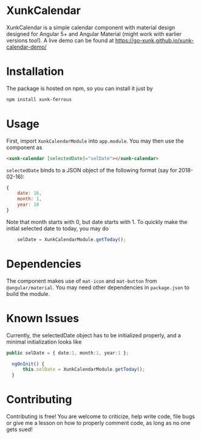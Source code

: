 # XunkCalendar

XunkCalendar is a simple calendar component with material design designed for Angular 5+ and Angular Material (might work with earlier versions too!).
A live demo can be found at https://go-xunk.github.io/xunk-calendar-demo/

# Installation

The package is hosted on npm, so you can install it just by

```Bash
npm install xunk-ferrous
```

# Usage

First, import `XunkCalendarModule` into `app.module`. You may then use the component as
```HTML
<xunk-calendar [selectedDate]="selDate"></xunk-calendar>
```

`selectedDate` binds to a JSON object of the following format (say for 2018-02-16):
```javascript
{
	date: 16,
	month: 1,
	year: 18
}
```

Note that month starts with 0, but date starts with 1. To quickly make the initial selected date to today, you may do
```typescript
	selDate = XunkCalendarModule.getToday();
```

# Dependencies
The component makes use of `mat-icon` and `mat-button` from `@angular/material`. You may need other dependencies in `package.json` to build the module.

# Known Issues
Currently, the selectedDate object has to be initialized properly, and a minimal initialization looks like
```typescript
public selDate = { date:1, month:1, year:1 };

  ngOnInit() {
      this.selDate = XunkCalendarModule.getToday();
  }
```

# Contributing
Contributing is free! You are welcome to criticize, help write code, file bugs or give me a lesson on how to properly comment code, as long as no one gets sued!